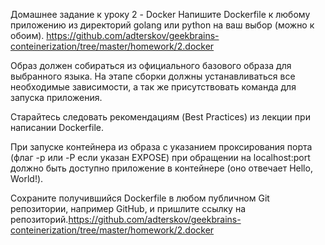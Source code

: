 Домашнее задание к уроку 2 - Docker
Напишите Dockerfile к любому приложению из директорий golang или python на ваш выбор (можно к обоим).
https://github.com/adterskov/geekbrains-conteinerization/tree/master/homework/2.docker

Образ должен собираться из официального базового образа для выбранного языка. На этапе сборки должны устанавливаться все необходимые зависимости, а так же присутствовать команда для запуска приложения.

Старайтесь следовать рекомендациям (Best Practices) из лекции при написании Dockerfile.

При запуске контейнера из образа с указанием проксирования порта (флаг -p или -P если указан EXPOSE) при обращении на localhost:port должно быть доступно приложение в контейнере (оно отвечает Hello, World!).

Сохраните получившийся Dockerfile в любом публичном Git репозитории, например GitHub, и пришлите ссылку на репозиторий.https://github.com/adterskov/geekbrains-conteinerization/tree/master/homework/2.docker